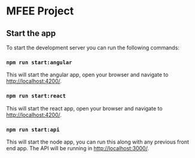 # MFEE Project

## Start the app

To start the development server you can run the following commands:

### `npm run start:angular`

This will start the angular app, open your browser and navigate to [http://localhost:4200/](http://localhost:4200/).

### `npm run start:react`

This will start the react app, open your browser and navigate to [http://localhost:4200/](http://localhost:4200/).

### `npm run start:api`

This will start the node app, you can run this along with any previous front end app. The API will be running in [http://localhost:3000/](http://localhost:3000/). 
